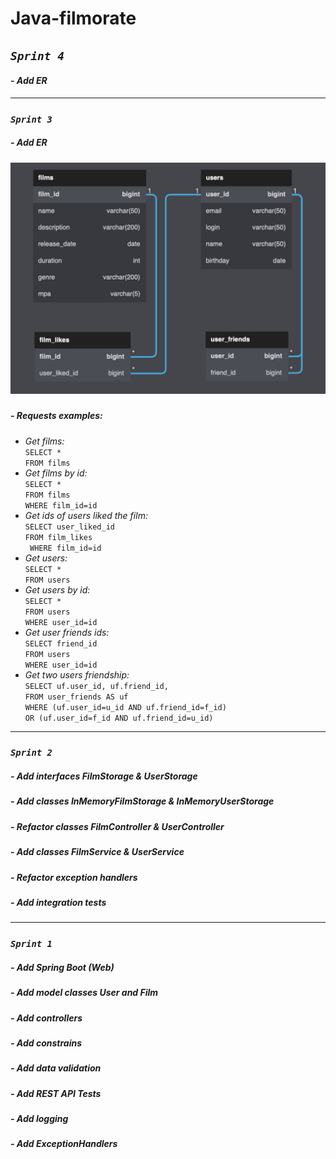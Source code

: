 # **Java-filmorate**

## *`Sprint 4`*
#### *- Add ER*

___

### *`Sprint 3`*
##### *- Add ER*
##### ![Entity relationship](/ER/ER.png)
##### *- Requests examples:*     
- *Get films:*       
  `SELECT * `  
`FROM films`
- *Get films by id:*     
  `SELECT * `  
  `FROM films`  
  `WHERE film_id=id`
- *Get ids of users liked the film:*     
  `SELECT user_liked_id `  
  `FROM film_likes`  
  ` WHERE film_id=id`
- *Get users:*     
  `SELECT * `  
  `FROM users`
- *Get users by id:*     
  `SELECT * `  
  `FROM users`    
  `WHERE user_id=id`
- *Get user friends ids:*     
  `SELECT friend_id `  
  `FROM users`  
  `WHERE user_id=id`
- *Get two users friendship:*   
  `SELECT uf.user_id, uf.friend_id,`   
  `FROM user_friends AS uf`  
  `WHERE (uf.user_id=u_id AND uf.friend_id=f_id)`   
  `OR (uf.user_id=f_id AND uf.friend_id=u_id)`

___

### *`Sprint 2`*
##### *- Add interfaces FilmStorage & UserStorage*
##### *- Add classes InMemoryFilmStorage & InMemoryUserStorage*
##### *- Refactor classes FilmController & UserController*
##### *- Add classes FilmService & UserService*
##### *- Refactor exception handlers*
##### *- Add integration tests*

---

### *`Sprint 1`*
##### *- Add Spring Boot (Web)*
##### *- Add model classes User and Film*
##### *- Add controllers*
##### *- Add constrains*
##### *- Add data validation*
##### *- Add REST API Tests*
##### *- Add logging*
##### *- Add ExceptionHandlers*
